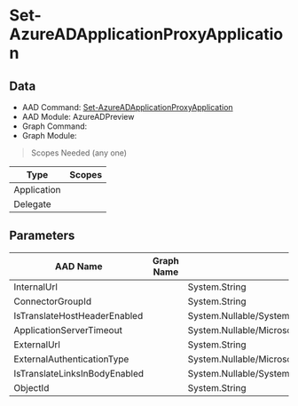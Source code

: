 # Set-AzureADApplicationProxyApplication

> 

## Data

+ AAD Command: [Set-AzureADApplicationProxyApplication](https://docs.microsoft.com/en-us/powershell/module/AzureADPreview/Set-AzureADApplicationProxyApplication)
+ AAD Module: AzureADPreview
+ Graph Command: []()
+ Graph Module: 

> Scopes Needed (any one)

|Type|Scopes|
|---|---|
|Application||
|Delegate||

## Parameters

|AAD Name|Graph Name|AAD Type|Graph Type|Infos|
|---|---|---|---|---|
|InternalUrl||System.String|||
|ConnectorGroupId||System.String|||
|IsTranslateHostHeaderEnabled||System.Nullable/System.Boolean|||
|ApplicationServerTimeout||System.Nullable/Microsoft.Open.MSGraph.Model.ApplicationProxyApplicationObject+ApplicationServerTimeoutEnum|||
|ExternalUrl||System.String|||
|ExternalAuthenticationType||System.Nullable/Microsoft.Open.MSGraph.Model.ApplicationProxyApplicationObject+ExternalAuthenticationTypeEnum|||
|IsTranslateLinksInBodyEnabled||System.Nullable/System.Boolean|||
|ObjectId||System.String|||

